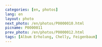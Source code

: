 ```yaml
---
categories: [en, photos]
lang: en
layout: photo
next_photo: /en/photos/P0000010.html
picname: P0000011
prev_photo: /en/photos/P0000012.html
tags: [Album Erholung, Chelly, Feigenbaum]
---
```

